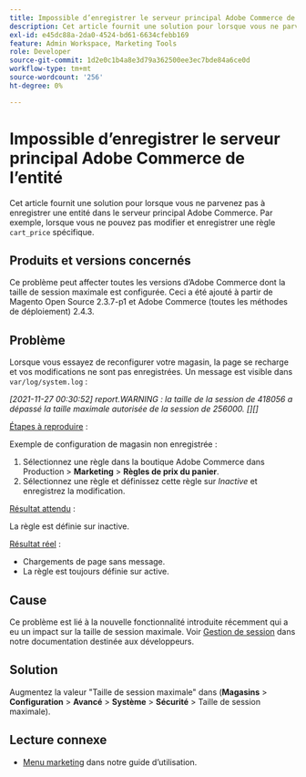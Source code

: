 ```yaml
---
title: Impossible d’enregistrer le serveur principal Adobe Commerce de l’entité
description: Cet article fournit une solution pour lorsque vous ne parvenez pas à enregistrer une entité dans le serveur principal Adobe Commerce. Par exemple, lorsque vous ne pouvez pas modifier et enregistrer une règle "cart_price" spécifique.
exl-id: e45dc88a-2da0-4524-bd61-6634cfebb169
feature: Admin Workspace, Marketing Tools
role: Developer
source-git-commit: 1d2e0c1b4a8e3d79a362500ee3ec7bde84a6ce0d
workflow-type: tm+mt
source-wordcount: '256'
ht-degree: 0%

---
```


# Impossible d’enregistrer le serveur principal Adobe Commerce de l’entité

Cet article fournit une solution pour lorsque vous ne parvenez pas à enregistrer une entité dans le serveur principal Adobe Commerce. Par exemple, lorsque vous ne pouvez pas modifier et enregistrer une règle `cart_price` spécifique.

## Produits et versions concernés

Ce problème peut affecter toutes les versions d’Adobe Commerce dont la taille de session maximale est configurée. Ceci a été ajouté à partir de Magento Open Source 2.3.7-p1 et Adobe Commerce (toutes les méthodes de déploiement) 2.4.3.


## Problème

Lorsque vous essayez de reconfigurer votre magasin, la page se recharge et vos modifications ne sont pas enregistrées. Un message est visible dans `var/log/system.log` :

*[2021-11-27 00:30:52] report.WARNING : la taille de la session de 418056 a dépassé la taille maximale autorisée de la session de 256000. [][]*

<u>Étapes à reproduire</u> :

Exemple de configuration de magasin non enregistrée :

1. Sélectionnez une règle dans la boutique Adobe Commerce dans Production > **Marketing** > **Règles de prix du panier**.
1. Sélectionnez une règle et définissez cette règle sur *Inactive* et enregistrez la modification.

<u>Résultat attendu</u> :

La règle est définie sur inactive.

<u>Résultat réel</u> :

* Chargements de page sans message.
* La règle est toujours définie sur active.

## Cause

Ce problème est lié à la nouvelle fonctionnalité introduite récemment qui a eu un impact sur la taille de session maximale. Voir [Gestion de session](https://docs.magento.com/user-guide/stores/security-session-management.html) dans notre documentation destinée aux développeurs.

## Solution

Augmentez la valeur &quot;Taille de session maximale&quot; dans (**Magasins** > **Configuration** > **Avancé** > **Système** > **Sécurité** > Taille de session maximale).

## Lecture connexe

* [Menu marketing](https://docs.magento.com/user-guide/marketing/marketing-menu.html) dans notre guide d’utilisation.
